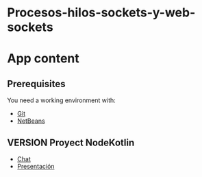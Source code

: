 # Procesos-hilos-sockets-y-web-sockets

# App content



## Prerequisites

You need a working environment with:

* [Git]( https://git-scm.com/)
* [NetBeans]( https://nodejs.org/en/)

## VERSION Proyect NodeKotlin

* [Chat](https://github.com/SergioPA11/IkeveoNode/tree/master/frontend)
* [Presentación](https://github.com/SergioPA11/IkeveoNode/tree/master/backend)
